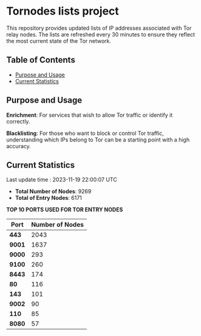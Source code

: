 # Tornodes lists project

This repository provides updated lists of IP addresses associated with Tor relay nodes. The lists are refreshed every 30 minutes to ensure they reflect the most current state of the Tor network.

## Table of Contents

- [Purpose and Usage](#purpose-and-usage)
- [Current Statistics](#current-statistics)


## Purpose and Usage

**Enrichment**: For services that wish to allow Tor traffic or identify it correctly.

**Blacklisting**: For those who want to block or control Tor traffic, understanding which IPs belong to Tor can be a starting point with a high accuracy.

## Current Statistics

Last update time : 2023-11-19 22:00:07 UTC

- **Total Number of Nodes**: 9269
- **Total of Entry Nodes**: 6171

**TOP 10 PORTS USED FOR TOR ENTRY NODES**

| **Port** | **Number of Nodes** |
|------|-----------------|
| **443**   | 2043  |
| **9001**   | 1637  |
| **9000**   | 293  |
| **9100**   | 260  |
| **8443**   | 174  |
| **80**   | 116  |
| **143**   | 101  |
| **9002**   | 90  |
| **110**   | 85  |
| **8080**   | 57  |


